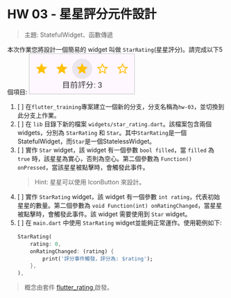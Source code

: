 # HW 03 - 星星評分元件設計
> 主題: StatefulWidget、函數傳遞

本次作業您將設計一個簡易的 widget 叫做 `StarRating`(星星評分)。請完成以下5個項目: 
![alt text](star_rating.png)
1. [ ] 在`flutter_training`專案建立一個新的分支，分支名稱為`hw-03`，並切換到此分支上作業。
2. [ ] 在 `lib` 目錄下新的檔案 `widgets/star_rating.dart`。該檔案包含兩個 widgets，分別為 `StarRating` 和 `Star`。其中`StarRating`是一個StatefulWidget，而`Star`是一個StatelessWidget。
3. [ ] 實作 `Star` widget，該 widget 有一個參數 `bool filled`，當 `filled` 為 `true` 時，該星星為實心，否則為空心。第二個參數為 `Function() onPressed`，當該星星被點擊時，會觸發此事件。
    > Hint: 星星可以使用 IconButton 來設計。
4. [ ] 實作 `StarRating` widget，該 widget 有一個參數 `int rating`，代表初始星星的數量。第二個參數為 `void Function(int) onRatingChanged`，當星星被點擊時，會觸發此事件。該 widget 需要使用到 `Star` widget。
5. [ ] 在 `main.dart` 中使用 `StarRating` widget並能夠正常運作。使用範例如下:
    ```dart
    StarRating(
        rating: 0,
        onRatingChanged: (rating) {
            print('評分事件觸發，評分為: $rating');
        },
    ),
    ```

> 概念由套件 [flutter_rating ](https://pub.dev/packages/flutter_rating) 啟發。